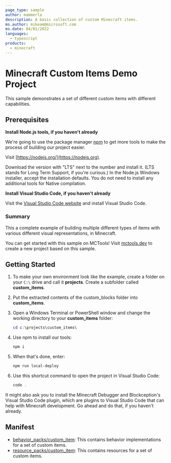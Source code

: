 ```yaml
---
page_type: sample
author: mammerla
description: A basic collection of custom Minecraft items.
ms.author: mikeam@microsoft.com
ms.date: 04/01/2022
languages:
  - typescript
products:
  - minecraft
---
```


# Minecraft Custom Items Demo Project

This sample demonstrates a set of different custom items with different capabilities.

## Prerequisites

**Install Node.js tools, if you haven't already**

We're going to use the package manager [npm](https://www.npmjs.com/package/npm) to get more tools to make the process of building our project easier.

Visit [https://nodejs.org/](https://nodejs.org).

Download the version with "LTS" next to the number and install it. (LTS stands for Long Term Support, if you're curious.) In the Node.js Windows installer, accept the installation defaults. You do not need to install any additional tools for Native compilation.

**Install Visual Studio Code, if you haven't already**

Visit the [Visual Studio Code website](https://code.visualstudio.com) and install Visual Studio Code.

### Summary

This a complete example of building multiple different types of items with various different visual representations, in Minecraft.

You can get started with this sample on MCTools! Visit [mctools.dev](https://mctools.dev) to create a new project based on this sample.

## Getting Started

1. To make your own environment look like the example, create a folder on your `C:\` drive and call it **projects**. Create a subfolder called **custom_items**.

1. Put the extracted contents of the custom_blocks folder into **custom_items**.

1. Open a Windows Terminal or PowerShell window and change the working directory to your **custom_items** folder:

   ```powershell
   cd c:\projects\custom_items\
   ```

1. Use npm to install our tools:

   ```powershell
   npm i
   ```

1. When that's done, enter:

   ```powershell
   npm run local-deploy
   ```

1. Use this shortcut command to open the project in Visual Studio Code:

   ```powershell
   code .
   ```

It might also ask you to install the Minecraft Debugger and Blockception's Visual Studio Code plugin, which are plugins to Visual Studio Code that can help with Minecraft development. Go ahead and do that, if you haven't already.

## Manifest

- [behavior_packs/custom_item](https://github.com/microsoft/minecraft-samples/blob/main/custom_items/behavior_packs/custom_item): This contains behavior implementations for a set of custom items.
- [resource_packs/custom_item](https://github.com/microsoft/minecraft-samples/blob/main/custom_items/resource_packs/custom_item): This contains resources for a set of custom items.
